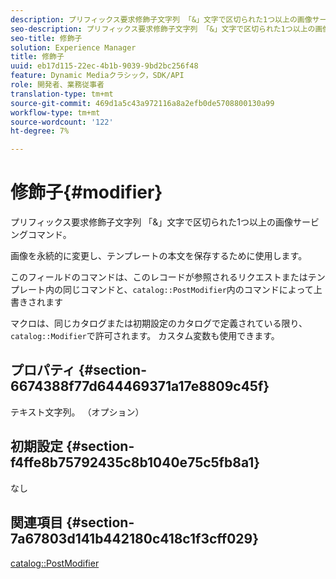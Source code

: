 ```yaml
---
description: プリフィックス要求修飾子文字列 「&」文字で区切られた1つ以上の画像サービングコマンド。
seo-description: プリフィックス要求修飾子文字列 「&」文字で区切られた1つ以上の画像サービングコマンド。
seo-title: 修飾子
solution: Experience Manager
title: 修飾子
uuid: eb17d115-22ec-4b1b-9039-9bd2bc256f48
feature: Dynamic Mediaクラシック，SDK/API
role: 開発者、業務従事者
translation-type: tm+mt
source-git-commit: 469d1a5c43a972116a8a2efb0de5708800130a99
workflow-type: tm+mt
source-wordcount: '122'
ht-degree: 7%

---
```



# 修飾子{#modifier}

プリフィックス要求修飾子文字列 「&amp;」文字で区切られた1つ以上の画像サービングコマンド。

画像を永続的に変更し、テンプレートの本文を保存するために使用します。

このフィールドのコマンドは、このレコードが参照されるリクエストまたはテンプレート内の同じコマンドと、`catalog::PostModifier`内のコマンドによって上書きされます

マクロは、同じカタログまたは初期設定のカタログで定義されている限り、`catalog::Modifier`で許可されます。 カスタム変数も使用できます。

## プロパティ {#section-6674388f77d644469371a17e8809c45f}

テキスト文字列。 （オプション）

## 初期設定 {#section-f4ffe8b75792435c8b1040e75c5fb8a1}

なし

## 関連項目 {#section-7a67803d141b442180c418c1f3cff029}

[catalog::PostModifier](../../../../../../is-api/image-catalog/image-serving-api-ref/c-image-catalog-reference/c-image-svg-data-reference/c-image-data-reference/r-postmodifier-cat.md#reference-4bc3738a812b4e7c8a180e27bfbd770b)
